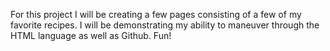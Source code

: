 For this project I will be creating a few pages consisting of a few of my favorite recipes. I will be demonstrating my ability to maneuver through the HTML language as well as Github. Fun!